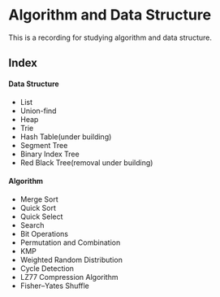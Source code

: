 # Algorithm and Data Structure

This is a recording for studying algorithm and data structure.

## Index
#### Data Structure
- List
- Union-find
- Heap
- Trie
- Hash Table(under building)
- Segment Tree
- Binary Index Tree
- Red Black Tree(removal under building)

#### Algorithm
- Merge Sort
- Quick Sort
- Quick Select
- Search
- Bit Operations
- Permutation and Combination
- KMP
- Weighted Random Distribution
- Cycle Detection
- LZ77 Compression Algorithm
- Fisher–Yates Shuffle
